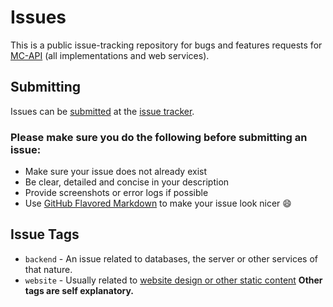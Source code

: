 Issues
======

This is a public issue-tracking repository for bugs and features requests for [MC-API](https://mc-api.net) (all implementations and web services).

## Submitting

Issues can be [submitted](https://github.com/MC-API/Issues/issues/new) at the [issue tracker](https://github.com/MC-API/Issues/issues).

### Please make sure you do the following before submitting an issue:

* Make sure your issue does not already exist
* Be clear, detailed and concise in your description
* Provide screenshots or error logs if possible
* Use [GitHub Flavored Markdown](http://help.github.com/github-flavored-markdown/) to make your issue look nicer :smile:

## Issue Tags
- ``backend`` - An issue related to databases, the server or other services of that nature.
- ``website`` - Usually related to [website design or other static content](https://github.com/mc-api/static)
**Other tags are self explanatory.**

